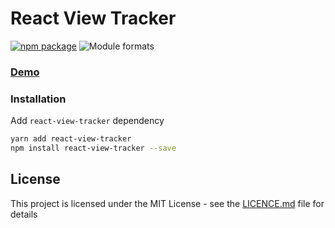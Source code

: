 # React View Tracker

[![npm package][npm-badge]][npm] ![Module formats][module-formats]

### [Demo](https://kaansey.github.io/react-view-tracker/)

### Installation

Add `react-view-tracker` dependency

```bash
yarn add react-view-tracker
npm install react-view-tracker --save
```

## License

This project is licensed under the MIT License - see the
[LICENCE.md](./LICENCE.md) file for details

[npm-badge]: https://img.shields.io/npm/v/react-view-tracker?style=flat-square
[npm]: https://www.npmjs.com/package/react-view-tracker
[module-formats]: https://img.shields.io/badge/module%20formats-cjs%2C%20esm-green.svg?style=flat-square
